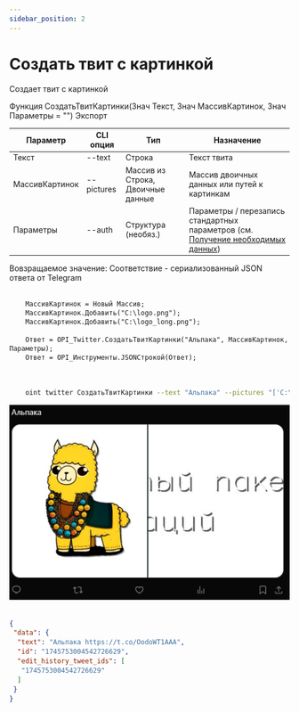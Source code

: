 ```yaml
---
sidebar_position: 2
---
```


# Создать твит с картинкой
Создает твит с картинкой


Функция СоздатьТвитКартинки(Знач Текст, Знач МассивКартинок, Знач Параметры = "") Экспорт

  | Параметр | CLI опция | Тип | Назначение |
  |-|-|-|-|
  | Текст | --text | Строка | Текст твита |
  | МассивКартинок | --pictures | Массив из Строка, Двоичные данные | Массив двоичных данных или путей к картинкам |
  | Параметры | --auth | Структура (необяз.) | Параметры / перезапись стандартных параметров (см. [Получение необходимых данных](../)) |
  
  Вовзращаемое значение: Соответствие - сериализованный JSON ответа от Telegram


```bsl title="Пример кода"
	
	МассивКартинок = Новый Массив;
	МассивКартинок.Добавить("C:\logo.png");
	МассивКартинок.Добавить("C:\logo_long.png");

	Ответ = OPI_Twitter.СоздатьТвитКартинки("Альпака", МассивКартинок, Параметры);
	Ответ = OPI_Инструменты.JSONСтрокой(Ответ);
	
```

```sh title="Пример команд CLI"

    oint twitter СоздатьТвитКартинки --text "Альпака" --pictures "['C:\logo.png','C:\logo_long.png']" --auth C:\twitter.json

```

![Результат](img/6.png)

```json title="Результат"

{
 "data": {
  "text": "Альпака https://t.co/OodoWT1AAA",
  "id": "1745753004542726629",
  "edit_history_tweet_ids": [
   "1745753004542726629"
  ]
 }
}

```
